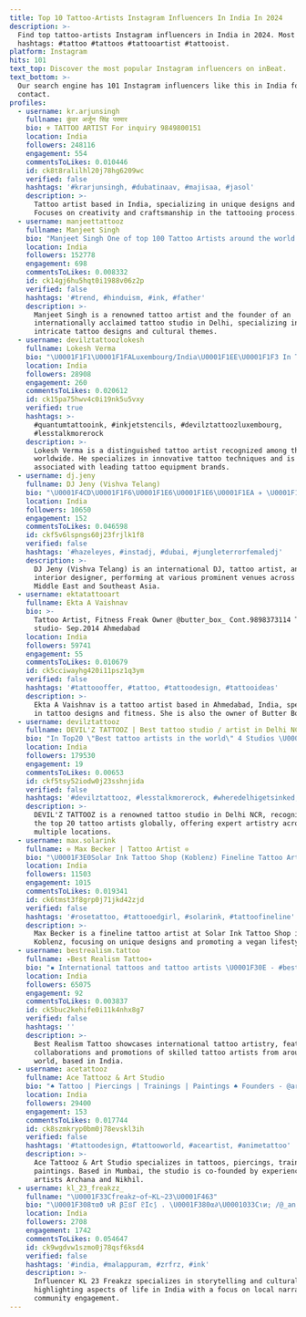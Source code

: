 ```yaml
---
title: Top 10 Tattoo-Artists Instagram Influencers In India In 2024
description: >-
  Find top tattoo-artists Instagram influencers in India in 2024. Most popular
  hashtags: #tattoo #tattoos #tattooartist #tattooist.
platform: Instagram
hits: 101
text_top: Discover the most popular Instagram influencers on inBeat.
text_bottom: >-
  Our search engine has 101 Instagram influencers like this in India for you to
  contact.
profiles:
  - username: kr.arjunsingh
    fullname: कुंवर अर्जुन सिंह परमार
    bio: ⚜️ TATTOO ARTIST For inquiry 9849800151
    location: India
    followers: 248116
    engagement: 554
    commentsToLikes: 0.010446
    id: ck8t8ralilhl20j78hg6209wc
    verified: false
    hashtags: '#krarjunsingh, #dubatinaav, #majisaa, #jasol'
    description: >-
      Tattoo artist based in India, specializing in unique designs and body art.
      Focuses on creativity and craftsmanship in the tattooing process.
  - username: manjeettattooz
    fullname: Manjeet Singh
    bio: "Manjeet Singh One of top 100 Tattoo Artists around the world.Manjeet Tattooz is Internationally acclaimed tattoo studio in Delhi \U0001F4CD \U0001D403\U0001D41E\U0001D425\U0001D421\U0001D422 \U0001F4CD\U0001D402\U0001D421\U0001D41A\U0001D427\U0001D41D\U0001D422\U0001D420\U0001D41A\U0001D42B\U0001D421"
    location: India
    followers: 152778
    engagement: 698
    commentsToLikes: 0.008332
    id: ck14gj6hu5hqt0i1988v06z2p
    verified: false
    hashtags: '#trend, #hinduism, #ink, #father'
    description: >-
      Manjeet Singh is a renowned tattoo artist and the founder of an
      internationally acclaimed tattoo studio in Delhi, specializing in
      intricate tattoo designs and cultural themes.
  - username: devilztattoozlokesh
    fullname: Lokesh Verma
    bio: "\U0001F1F1\U0001F1FALuxembourg/India\U0001F1EE\U0001F1F3 In Top20 \"Best tattoo artists in the world\" by Google Sponsored by: @cheyenne_tattooequipment @quantumtattooinks @dermalizepro"
    location: India
    followers: 28908
    engagement: 260
    commentsToLikes: 0.020612
    id: ck15pa75hwv4c0i19nk5u5vxy
    verified: true
    hashtags: >-
      #quantumtattooink, #inkjetstencils, #devilztattoozluxembourg,
      #lesstalkmorerock
    description: >-
      Lokesh Verma is a distinguished tattoo artist recognized among the top 20
      worldwide. He specializes in innovative tattoo techniques and is
      associated with leading tattoo equipment brands.
  - username: dj.jeny
    fullname: DJ Jeny (Vishva Telang)
    bio: "\U0001F4CD\U0001F1F6\U0001F1E6\U0001F1E6\U0001F1EA ✈️ \U0001F1EE\U0001F1F3\U0001F1F9\U0001F1FF\U0001F1F9\U0001F1ED\U0001F1E6\U0001F1EA\U0001F1F6\U0001F1E6 International DJ, Tattoo artist, Interior Designer \U0001F3A7 Resident DJ @radissonbluhoteldoha @studioclubdxb @raas_pattaya @sips_n_taps"
    location: India
    followers: 10650
    engagement: 152
    commentsToLikes: 0.046598
    id: ckf5v6lspngs60j23frjlk1f8
    verified: false
    hashtags: '#hazeleyes, #instadj, #dubai, #jungleterrorfemaledj'
    description: >-
      DJ Jeny (Vishva Telang) is an international DJ, tattoo artist, and
      interior designer, performing at various prominent venues across the
      Middle East and Southeast Asia.
  - username: ektatattooart
    fullname: Ekta A Vaishnav
    bio: >-
      Tattoo Artist, Fitness Freak Owner @butter_box_ Cont.9898373114 Tattoo
      studio- Sep.2014 Ahmedabad
    location: India
    followers: 59741
    engagement: 55
    commentsToLikes: 0.010679
    id: ck5cciwayhg420i11psz1q3ym
    verified: false
    hashtags: '#tattoooffer, #tattoo, #tattoodesign, #tattooideas'
    description: >-
      Ekta A Vaishnav is a tattoo artist based in Ahmedabad, India, specializing
      in tattoo designs and fitness. She is also the owner of Butter Box.
  - username: devilztattooz
    fullname: DEVIL'Z TATTOOZ | Best tattoo studio / artist in Delhi NCR India
    bio: "In Top20 \"Best tattoo artists in the world\" 4 Studios \U0001F1EA\U0001F1FA Luxembourg \U0001F1EE\U0001F1F3 New Delhi GK1, Vegas Mall & Galleria Gurgaon 24 artists ☎️ 9-8-7-6-5-4-3-2-85"
    location: India
    followers: 179530
    engagement: 19
    commentsToLikes: 0.00653
    id: ckf5tsy52iodw0j23sshnjida
    verified: false
    hashtags: '#devilztattooz, #lesstalkmorerock, #wheredelhigetsinked, #finelinetattoo'
    description: >-
      DEVIL'Z TATTOOZ is a renowned tattoo studio in Delhi NCR, recognized among
      the top 20 tattoo artists globally, offering expert artistry across
      multiple locations.
  - username: max.solarink
    fullname: ❊ Max Becker | Tattoo Artist ❊
    bio: "\U0001F3E0Solar Ink Tattoo Shop (Koblenz) Fineline Tattoo Artist ✍\U0001F3FB Open Mind | 22 | Traveller | Vegan \U0001F331 @kayjaykay_33 \U0001F512 \U0001F4E9CONTACT: via DM"
    location: India
    followers: 11503
    engagement: 1015
    commentsToLikes: 0.019341
    id: ck6tmst3f8grp0j71jkd42zjd
    verified: false
    hashtags: '#rosetattoo, #tattooedgirl, #solarink, #tattoofineline'
    description: >-
      Max Becker is a fineline tattoo artist at Solar Ink Tattoo Shop in
      Koblenz, focusing on unique designs and promoting a vegan lifestyle.
  - username: bestrealism.tattoo
    fullname: ✴Best Realism Tattoo✴
    bio: "▪ International tattoos and tattoo artists \U0001F30E - #bestrealismtattoo ▪ Collaborations/Promotions - DM \U0001F4E9 ▪ Follow us"
    location: India
    followers: 65075
    engagement: 92
    commentsToLikes: 0.003837
    id: ck5buc2kehife0i11k4nhx8g7
    verified: false
    hashtags: ''
    description: >-
      Best Realism Tattoo showcases international tattoo artistry, featuring
      collaborations and promotions of skilled tattoo artists from around the
      world, based in India.
  - username: acetattooz
    fullname: Ace Tattooz & Art Studio
    bio: "♠️ Tattoo | Piercings | Trainings | Paintings ♠️ Founders - @archana_acetattooz & @nikhil.acetattooz \U0001F4CD#AceTattooz #mumbai \U0001F4CD#colaba & \U0001F4CD#ghatkopar"
    location: India
    followers: 29400
    engagement: 153
    commentsToLikes: 0.017744
    id: ck8szmkryp0bm0j78evskl3ih
    verified: false
    hashtags: '#tattoodesign, #tattooworld, #aceartist, #animetattoo'
    description: >-
      Ace Tattooz & Art Studio specializes in tattoos, piercings, training, and
      paintings. Based in Mumbai, the studio is co-founded by experienced
      artists Archana and Nikhil.
  - username: kl_23_freakzz_
    fullname: "\U0001F33Cfreakz~of~KL~23\U0001F463"
    bio: "\U0001F308ταϑ υɌ βΞៜΓ ♇Iϲ⟆ . \U0001F380α∂\U0001033Cιи; /@_anj_oor_an . \U0001F308MƐИŦĪᎾИ ĪИ A SŦᎾŔY . \U0001F380നീമാരുടെ സ്വന്തം കരുനാഗപ്പള്ളി"
    location: India
    followers: 2708
    engagement: 1742
    commentsToLikes: 0.054647
    id: ck9wgdvw1szmo0j78qsf6ksd4
    verified: false
    hashtags: '#india, #malappuram, #zrfrz, #ink'
    description: >-
      Influencer KL 23 Freakzz specializes in storytelling and cultural content,
      highlighting aspects of life in India with a focus on local narratives and
      community engagement.
---
```


